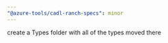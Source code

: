```yaml
---
"@azure-tools/cadl-ranch-specs": minor
---
```


create a Types folder with all of the types moved there
